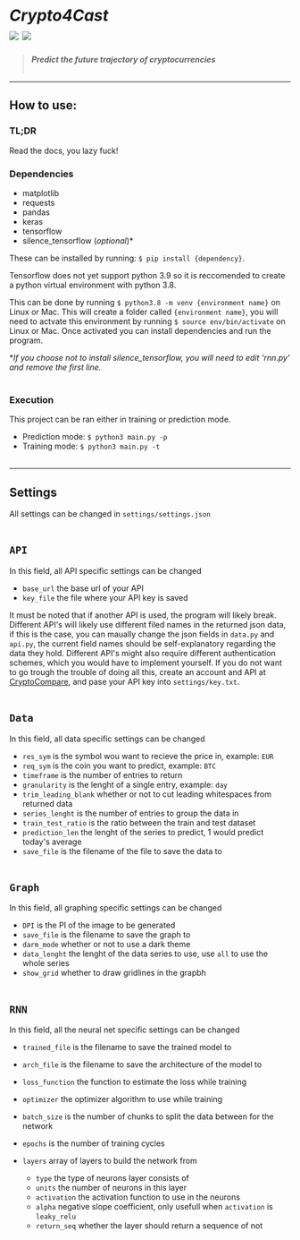 # ***Crypto4Cast***<br/>[![](https://tokei.rs/b1/github/Xumatro/Crypto4Cast)](https://github.com/Aaronepower/tokei) [![](https://img.shields.io/badge/license-MIT-brightgreen)](https://github.com/Xumatro/Crypto4Cast/blob/main/LICENSE)
> ***Predict the future trajectory of cryptocurrencies***
<br/><br/>

---

## **How to use:**

### TL;DR
Read the docs, you lazy fuck!

### Dependencies
- matplotlib
- requests
- pandas
- keras
- tensorflow
- silence_tensorflow (*optional*)*

These can be installed by running: `$ pip install {dependency}`.

Tensorflow does not yet support python 3.9 so it is reccomended to create a python virtual environment with python 3.8.

This can be done by running `$ python3.8 -m venv {environment name}` on Linux or Mac.
This will create a folder called `{environment name}`, you will need to actvate this environment by running `$ source env/bin/activate` on Linux or Mac.
Once activated you can install dependencies and run the program.

**If you choose not to install silence_tensorflow, you will need to edit 'rnn.py' and remove the first line.*
<br/><br/>

### Execution
This project can be ran either in training or prediction mode.

- Prediction mode: `$ python3 main.py -p`
- Training mode: `$ python3 main.py -t`
<br/><br/>

---

## **Settings**
 All settings can be changed in `settings/settings.json`
<br/><br/>
 
## `API`
In this field, all API specific settings can be changed

- `base_url` the base url of your API
- `key_file` the file where your API key is saved

It must be noted that if another API is used, the program will likely break. Different API's will likely use different filed names in the returned json data, if this is the case, you can maually change the json fields in `data.py` and `api.py`, the current field names should be self-explanatory regarding the data they hold. Different API's might also require different authentication schemes, which you would have to implement yourself. If you do not want to go trough the trouble of doing all this, create an account and API at [CryptoCompare](https://cryptocompare.com), and pase your API key into `settings/key.txt`.
<br/><br/>

## `Data`
In this field, all data specific settings can be changed

- `res_sym` is the symbol wou want to recieve the price in, example: `EUR`
- `req_sym` is the coin you want to predict, example: `BTC`
- `timeframe` is the number of entries to return
- `granularity` is the lenght of a single entry, example: `day`
- `trim_leading_blank` whether or not to cut leading whitespaces from returned data
- `series_lenght` is the number of entries to group the data in
- `train_test_ratio` is the ratio between the train and test dataset
- `prediction_len` the lenght of the series to predict, 1 would predict today's average
- `save_file` is the filename of the file to save the data to
<br/><br/>

## `Graph`
In this field, all graphing specific settings can be changed

- `DPI` is the PI of the image to be generated
- `save_file` is the filename to save the graph to
- `darm_mode` whether or not to use a dark theme
- `data_lenght` the lenght of the data series to use, use `all` to use the whole series
- `show_grid` whether to draw gridlines in the grapbh
<br/><br/>

## `RNN`
In this field, all the neural net specific settings can be changed

- `trained_file` is the filename to save the trained model to
- `arch_file` is the filename to save the architecture of the model to
- `loss_function` the function to estimate the loss while training
- `optimizer` the optimizer algorithm to use while training
- `batch_size` is the number of chunks to split the data between for the network
- `epochs` is the number of training cycles

- `layers` array of layers to build the network from
	- `type` the type of neurons layer consists of
	- `units` the number of neurons in this layer
	- `activation` the activation function to use in the neurons
	- `alpha` negative slope coefficient, only usefull when `activation` is `leaky_relu`
	- `return_seq` whether the layer should return a sequence of not

